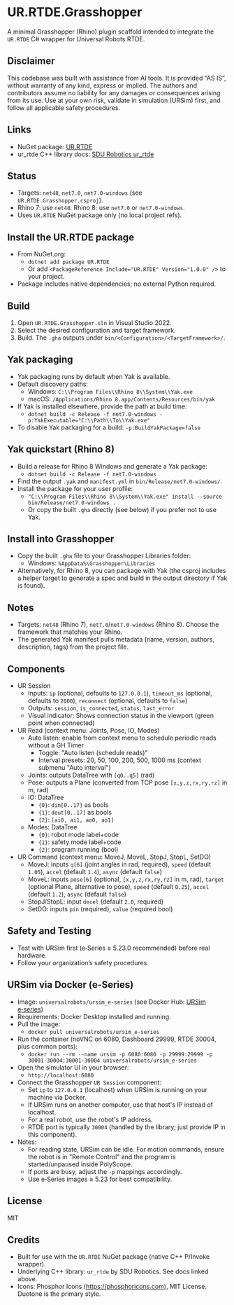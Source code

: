 UR.RTDE.Grasshopper
===================

A minimal Grasshopper (Rhino) plugin scaffold intended to integrate the `UR.RTDE` C# wrapper for Universal Robots RTDE.

Disclaimer
----------
This codebase was built with assistance from AI tools. It is provided “AS IS”, without warranty of any kind, express or implied. The authors and contributors assume no liability for any damages or consequences arising from its use. Use at your own risk, validate in simulation (URSim) first, and follow all applicable safety procedures.

Links
-----
- NuGet package: [UR.RTDE](https://www.nuget.org/packages/UR.RTDE/#readme-body-tab)
- ur_rtde C++ library docs: [SDU Robotics ur_rtde](https://sdurobotics.gitlab.io/ur_rtde/)

Status
------
- Targets: `net48`, `net7.0`, `net7.0-windows` (see `UR.RTDE.Grasshopper.csproj`).
- Rhino 7: use `net48`. Rhino 8: use `net7.0` or `net7.0-windows`.
- Uses `UR.RTDE` NuGet package only (no local project refs).

Install the UR.RTDE package
---------------------------
- From NuGet.org:
  - `dotnet add package UR.RTDE`
  - Or add `<PackageReference Include="UR.RTDE" Version="1.0.0" />` to your project.
- Package includes native dependencies; no external Python required.

Build
-----
1. Open `UR.RTDE.Grasshopper.sln` in Visual Studio 2022.
2. Select the desired configuration and target framework.
3. Build. The `.gha` outputs under `bin/<Configuration>/<TargetFramework>/`.

Yak packaging
-------------
- Yak packaging runs by default when Yak is available.
- Default discovery paths:
  - Windows: `C:\\Program Files\\Rhino 8\\System\\Yak.exe`
  - macOS: `/Applications/Rhino 8.app/Contents/Resources/bin/yak`
- If Yak is installed elsewhere, provide the path at build time:
  - `dotnet build -c Release -f net7.0-windows -p:YakExecutable="C:\\Path\\To\\Yak.exe"`
- To disable Yak packaging for a build: `-p:BuildYakPackage=false`

Yak quickstart (Rhino 8)
------------------------
- Build a release for Rhino 8 Windows and generate a Yak package:
  - `dotnet build -c Release -f net7.0-windows`
- Find the output `.yak` and `manifest.yml` in `bin/Release/net7.0-windows/`.
- Install the package for your user profile:
  - `"C:\\Program Files\\Rhino 8\\System\\Yak.exe" install --source bin/Release/net7.0-windows .`
  - Or copy the built `.gha` directly (see below) if you prefer not to use Yak.

Install into Grasshopper
------------------------
- Copy the built `.gha` file to your Grasshopper Libraries folder:
  - Windows: `%AppData%\Grasshopper\Libraries`
- Alternatively, for Rhino 8, you can package with Yak (the csproj includes a helper target to generate a spec and build in the output directory if Yak is found).

Notes
-----
- Targets: `net48` (Rhino 7), `net7.0`/`net7.0-windows` (Rhino 8). Choose the framework that matches your Rhino.
- The generated Yak manifest pulls metadata (name, version, authors, description, tags) from the project file.

Components
----------
- UR Session
  - Inputs: `ip` (optional, defaults to `127.0.0.1`), `timeout_ms` (optional, defaults to `2000`), `reconnect` (optional, defaults to `false`)
  - Outputs: `session`, `is_connected`, `status`, `last_error`
  - Visual indicator: Shows connection status in the viewport (green point when connected)
- UR Read (context menu: Joints, Pose, IO, Modes)
  - Auto listen: enable from context menu to schedule periodic reads without a GH Timer
    - Toggle: "Auto listen (schedule reads)"
    - Interval presets: 20, 50, 100, 200, 500, 1000 ms (context submenu "Auto interval")
  - Joints: outputs DataTree with `[q0..q5]` (rad)
  - Pose: outputs a Plane (converted from TCP pose `[x,y,z,rx,ry,rz]` in m, rad)
  - IO: DataTree
    - `{0}`: `din[0..17]` as bools
    - `{1}`: `dout[0..17]` as bools
    - `{2}`: `[ai0, ai1, ao0, ao1]`
  - Modes: DataTree
    - `{0}`: robot mode label+code
    - `{1}`: safety mode label+code
    - `{2}`: program running (bool)
- UR Command (context menu: MoveJ, MoveL, StopJ, StopL, SetDO)
  - MoveJ: inputs `q[6]` (joint angles in rad, required), `speed` (default `1.05`), `accel` (default `1.4`), `async` (default `false`)
  - MoveL: inputs `pose[6]` (optional, `[x,y,z,rx,ry,rz]` in m, rad), `target` (optional Plane, alternative to pose), `speed` (default `0.25`), `accel` (default `1.2`), `async` (default `false`)
  - StopJ/StopL: input `decel` (default `2.0`, required)
  - SetDO: inputs `pin` (required), `value` (required bool)

Safety and Testing
------------------
- Test with URSim first (e‑Series ≥ 5.23.0 recommended) before real hardware.
- Follow your organization’s safety procedures.

URSim via Docker (e‑Series)
---------------------------
- Image: `universalrobots/ursim_e-series` (see Docker Hub: [URSim e‑series](https://hub.docker.com/r/universalrobots/ursim_e-series))
- Requirements: Docker Desktop installed and running.
- Pull the image:
  - `docker pull universalrobots/ursim_e-series`
- Run the container (noVNC on 6080, Dashboard 29999, RTDE 30004, plus common ports):
  - `docker run --rm --name ursim -p 6080:6080 -p 29999:29999 -p 30001-30004:30001-30004 universalrobots/ursim_e-series`
- Open the simulator UI in your browser:
  - `http://localhost:6080`
- Connect the Grasshopper `UR Session` component:
  - Set `ip` to `127.0.0.1` (localhost) when URSim is running on your machine via Docker.
  - If URSim runs on another computer, use that host's IP instead of localhost.
  - For a real robot, use the robot's IP address.
  - RTDE port is typically `30004` (handled by the library; just provide IP in this component).
- Notes:
  - For reading state, URSim can be idle. For motion commands, ensure the robot is in "Remote Control" and the program is started/unpaused inside PolyScope.
  - If ports are busy, adjust the `-p` mappings accordingly.
  - Use e‑Series images ≥ 5.23 for best compatibility.

License
-------
MIT

Credits
-------
- Built for use with the `UR.RTDE` NuGet package (native C++ P/Invoke wrapper).
- Underlying C++ library: `ur_rtde` by SDU Robotics. See docs linked above.
- Icons: Phosphor Icons (https://phosphoricons.com), MIT License. Duotone is the primary style.


